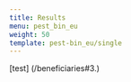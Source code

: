 ```yaml
---
title: Results
menu: pest_bin_eu
weight: 50
template: pest-bin_eu/single
---
```

[test] (/beneficiaries#3.)